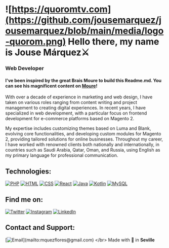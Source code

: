 # ![https://quoromtv.com](https://github.com/jousemarquez/jousemarquez/blob/main/media/logo-quorom.png) Hello there, my name is Jouse Márquez⚔️
### Web Developer
#### I've been inspired by the great Brais Moure to build this Readme.md. You can see his magnificent content on [Moure](https://github.com/mouredev)!

With over a decade of experience in marketing and web design, I have taken on various roles ranging from content writing and project management to creating digital experiences. In recent years, I have specialized in web development, with a particular focus on frontend development for e-commerce platforms based on Magento 2.

My expertise includes customizing themes based on Luma and Blank, evolving core functionalities, and developing custom modules for Magento 2, providing tailored solutions for online businesses. Throughout my career, I have worked with renowned clients both nationally and internationally, in countries such as Saudi Arabia, Qatar, Oman, and Russia, using English as my primary language for professional communication.

## Technologies:

[![PHP](https://img.shields.io/badge/PHP-FF2100?style=for-the-badge&logo=html&logoColor=white&labelColor=101010)]()
[![HTML](https://img.shields.io/badge/HTML-FF215F?style=for-the-badge&logo=html&logoColor=white&labelColor=101010)]()
[![CSS](https://img.shields.io/badge/CSS-FFCA28?style=for-the-badge&logo=css&logoColor=white&labelColor=101010)]()
[![React](https://img.shields.io/badge/React-FF2100?style=for-the-badge&logo=html&logoColor=white&labelColor=101010)]()
[![Java](https://img.shields.io/badge/Java-007396?style=for-the-badge&logo=java&logoColor=white&labelColor=101010)]()
[![Kotlin](https://img.shields.io/badge/Kotlin-9146FF?style=for-the-badge&logo=html&logoColor=white&labelColor=101010)]()
[![MySQL](https://img.shields.io/badge/MySQL-4479A1?style=for-the-badge)]()<br>

## Find me on:

[![Twitter](https://img.shields.io/badge/Twitter-@jousemarquez-1DA1F2?style=for-the-badge&logo=twitter&logoColor=white&labelColor=101010)](https://twitter.com/jousemarquez)
[![Instagram](https://img.shields.io/badge/Instagram-@quoromtv-E4405F?style=for-the-badge&logo=instagram&logoColor=white&labelColor=101010)](https://www.instagram.com/jousemarquez)
[![LinkedIn](https://img.shields.io/badge/LinkedIn-E4405F?style=for-the-badge&logo=linkedin&logoColor=white&labelColor=101010)](https://www.instagram.com/jousemarquez)

## Contact and Support:

[![Email](https://img.shields.io/badge/mquezflores@gmail.com-personal_email_(slow_response)-D14836?style=for-the-badge&logo=gmail&logoColor=white&labelColor=101010)](mailto:mquezflores@gmail.com)
</br>
Made with 💜 in **Seville**
